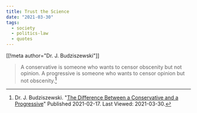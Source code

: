 ```yaml
---
title: Trust the Science
date: "2021-03-30"
tags:
  - society
  - politics-law
  - quotes
---
```

[[!meta author="Dr. J. Budziszewski"]]
> A conservative is someone who wants to censor obscenity but not opinion.  A
> progressive is someone who wants to censor opinion but not
> obscenity.[^20210330-45]



[^20210330-45]: Dr. J. Budziszewski. 
    "[The Difference Between a Conservative and a Progressive](https://www.undergroundthomist.org/the-difference-between-a-conservative-and-a-progressive)"
    Published 2021-02-17. Last Viewed: 2021-03-30. 

